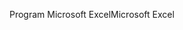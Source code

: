 <span data-ttu-id="7b130-101">Program Microsoft Excel</span><span class="sxs-lookup"><span data-stu-id="7b130-101">Microsoft Excel</span></span>